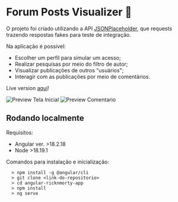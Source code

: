 # Forum Posts Visualizer 💬

O projeto foi criado utilizando a API [JSONPlaceholder](https://jsonplaceholder.typicode.com/), que requests trazendo respostas fakes para teste de integração.

Na aplicação é possível:

- Escolher um perfil para simular um acesso;
- Realizar pesquisas por meio do filtro de autor;
- Visualizar publicações de outros "usuários";
- Interagir com as publicações por meio de comentários.

Live version [aqui](https://angular-ricknmorty-3l6k3x8es-lisandraferrazs-projects.vercel.app/characters)!

![Preview Tela Inicial](https://github.com/user-attachments/assets/bb8d6ace-c629-4150-b0d8-90a87c675889)
![Preview Comentario](https://github.com/user-attachments/assets/d63944aa-3665-4d0e-abb5-879a67e1e88f)

## Rodando localmente

Requisitos:

- Angular ver. >18.2.18
- Node >18.19.1

Comandos para instalação e inicialização:

      > npm install -g @angular/cli
      > git clone <link-do-repositorio>
      > cd angular-ricknmorty-app
      > npm install
      > ng serve
